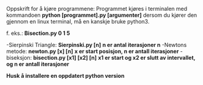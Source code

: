 Oppskrift for å kjøre programmene:
Programmet kjøres i terminalen med kommandoen **python [programmet].py [argumenter]**
dersom du kjører den gjennom en linux terminal, må en kanskje bruke python3.

f. eks.:
    **Bisection.py 0 1 5**

-Sierpinski Triangle:
    **Sierpinski.py [n]**
    **n er antal iterasjoner n**
-Newtons metode:
    **newton.py [x] [n]**
    **x er start posisjon, n er antall iterasjoner**
-biseksjon:
    **bisection.py [x1] [x2] [n]**
    **x1 er start og x2 er slutt av intervallet, og n er antall iterasjoner**

**Husk å installere en oppdatert python version**
    